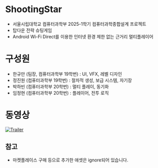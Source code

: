 # ShootingStar
* 서울시립대학교 컴퓨터과학부 2025-1학기 컴퓨터과학종합설계 프로젝트
* 탑다운 전략 슈팅게임 
* Android Wi-Fi Direct를 이용한 인터넷 환경 제한 없는 근거리 멀티플레이어

# 구성원
- 한규만 (팀장, 컴퓨터과학부 19학번) : UI, VFX, 레벨 디자인
- 정진원 (컴퓨터과학부 19학번) : 절차적 생성, 보급 시스템, 자기장
- 박하빈 (컴퓨터과학부 20학번) : 멀티 플레이, 동기화
- 임정현 (컴퓨터과학부 20학번) : 플레이어, 전투 로직

# 동영상
[![Trailer](https://img.youtube.com/vi/m5du1KtTWZ0/3.jpg)](https://youtu.be/m5du1KtTWZ0)

## 참고
* 마켓플레이스 구매 등으로 추가한 애셋은 ignore되어 있습니다.
